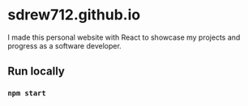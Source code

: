 # sdrew712.github.io

I made this personal website with React to showcase my projects and progress as a software developer.

## Run locally

### `npm start`
